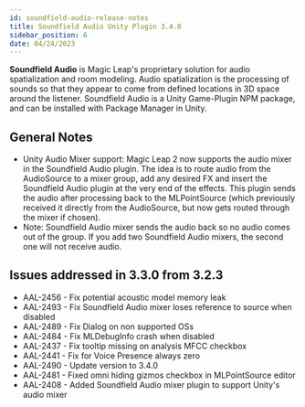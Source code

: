 ```yaml
---
id: soundfield-audio-release-notes
title: Soundfield Audio Unity Plugin 3.4.0
sidebar_position: 6
date: 04/24/2023
---
```


**Soundfield Audio** is Magic Leap's proprietary solution for audio spatialization and room modeling. Audio spatialization is the processing of sounds so that they appear to come from defined locations in 3D space around the listener. Soundfield Audio is a Unity Game-Plugin NPM package, and can be installed with Package Manager in Unity.

## General Notes

- Unity Audio Mixer support: Magic Leap 2 now supports the audio mixer in the Soundfield Audio plugin. The idea is to route audio from the AudioSource to a mixer group, add any desired FX and insert the Soundfield Audio plugin at the very end of the effects. This plugin sends the audio after processing back to the MLPointSource (which previously received it directly from the AudioSource, but now gets routed through the mixer if chosen).
- Note: Soundfield Audio mixer sends the audio back so no audio comes out of the group. If you add two Soundfield Audio mixers, the second one will not receive audio.

## Issues addressed in 3.3.0 from 3.2.3

- AAL-2456 - Fix potential acoustic model memory leak
- AAL-2493 - Fix Soundfield Audio mixer loses reference to source when disabled
- AAL-2489 - Fix Dialog on non supported OSs
- AAL-2484 - Fix MLDebugInfo crash when disabled
- AAL-2437 - Fix tooltip missing on analysis MFCC checkbox
- AAL-2441 - Fix for Voice Presence always zero
- AAL-2490 - Update version to 3.4.0
- AAL-2481 - Fixed omni hiding gizmos checkbox in MLPointSource editor
- AAL-2408 - Added Soundfield Audio mixer plugin to support Unity's audio mixer

